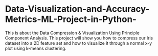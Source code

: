 # Data-Visualization-and-Accuracy-Metrics-ML-Project-in-Python-

This is about the Data Compression & Visualization Using Principle Component Analysis.
This project will show you how to compress our Iris dataset into a 2D feature set and how to visualize it through a normal x-y plot using k-means clustering.
